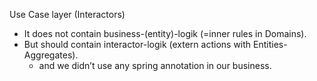 Use Case layer (Interactors)
- It does not contain business-(entity)-logik (=inner rules in Domains). 
- But should contain interactor-logik (extern actions with Entities-Aggregates).
    - and we didn’t use any spring annotation in our business.
